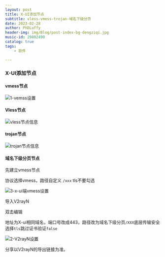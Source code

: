 ```yaml
---
layout: post
title: X-UI添加节点
subtitle: vless-vmess-trojan-域名下级分页
date: 2023-02-28
author: PhDLuffy
header-img: img/Blog/post-index-bg-dengziqi.jpg
music-id: 29802490
catalog: true
tags:
    - 软件

---
```


### X-UI添加节点

#### vmess节点

![1-vemss设置](https://fastly.jsdelivr.net/gh/PhDLuffy/PicGo@master/img/202302281331307.jpg)

#### Vless节点



![vless节点信息](https://fastly.jsdelivr.net/gh/PhDLuffy/PicGo@master/img/202302281332390.jpg)

#### trojan节点



![trojan节点信息](https://fastly.jsdelivr.net/gh/PhDLuffy/PicGo@master/img/202302281332743.jpg)

#### 域名下级分页节点

先建立vmess节点

协议选择vmess，路径自定义 `/xxx` tls不要勾选

![3-x-ui端vmess设置](https://fastly.jsdelivr.net/gh/PhDLuffy/PicGo@master/img/202302281343593.jpg)

导入V2rayN

双击编辑

地址为X-ui相同域名，端口号改成443，路径改为域名下级分页`/XXX`底层传输安全选择`tls`跳过证书验证`false`

![2-V2rayN设置](https://fastly.jsdelivr.net/gh/PhDLuffy/PicGo@master/img/202302281343377.jpg)

分享以V2rayN的导出链接为准。

